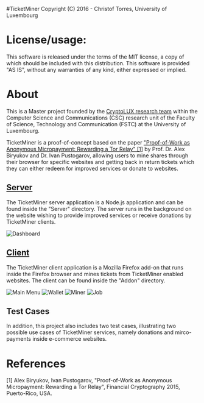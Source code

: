 #TicketMiner
Copyright (C) 2016 - Christof Torres, University of Luxembourg

License/usage:
=========================
This software is released under the terms of the MIT license, a copy
of which should be included with this distribution.
This software is provided "AS IS", without any warranties of any kind,
either expressed or implied.

About
=========================
This is a Master project founded by the [CryptoLUX research team](https://www.cryptolux.org/index.php/Home) within the Computer Science and Communications (CSC) research unit of the Faculty of Science, Technology and Communication (FSTC) at the University of Luxembourg.

TicketMiner is a proof-of-concept based on the paper ["Proof-of-Work as Anonymous Micropayment: Rewarding a Tor Relay" [1]](https://www.cryptolux.org/images/3/3e/Alex-ivan-tor-micropayments.pdf) by Prof. Dr. Alex Biryukov and Dr. Ivan Pustogarov, allowing users to mine shares through their browser for specific websites and getting back in return tickets which they can either redeem for improved services or donate to websites.

[Server](../master/Server)
------
The TicketMiner server application is a Node.js application and can be found inside the "Server" directory. The server runs in the background on the website wishing to provide improved services or receive donations by TicketMiner clients. 

![Dashboard](https://raw.githubusercontent.com/christoftorres/TicketMiner/master/Server/screenshots/screen-dashboard.png?raw=true "Dashboard")

[Client](../master/Addon)
------
The TicketMiner client application is a Mozilla Firefox add-on that runs inside the Firefox browser and mines tickets from TicketMiner enabled websites. The client can be found inside the "Addon" directory.

![Main Menu](https://raw.githubusercontent.com/christoftorres/TicketMiner/master/Addon/screenshots/screen-main-menu.png?raw=true "Main Menu")
![Wallet](https://raw.githubusercontent.com/christoftorres/TicketMiner/master/Addon/screenshots/screen-wallet.png?raw=true "Wallet")
![Miner](https://raw.githubusercontent.com/christoftorres/TicketMiner/master/Addon/screenshots/screen-miner.png?raw=true "Miner")
![Job](https://raw.githubusercontent.com/christoftorres/TicketMiner/master/Addon/screenshots/screen-job.png?raw=true "Job")

Test Cases
----------
In addition, this project also includes two test cases, illustrating two possible use cases of TicketMiner services, namely donations and mirco-payments inside e-commerce websites.

References
=========================
[1] Alex Biryukov, Ivan Pustogarov, "Proof-of-Work as Anonymous Micropayment: Rewarding a Tor Relay", Financial Cryptography 2015, Puerto-Rico, USA.